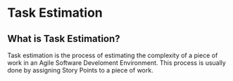 # Task Estimation


## What is Task Estimation?
Task estimation is the process of estimating the complexity of a piece of work in an Agile Software Develoment Environment. This process is usually done by assigning Story Points to a piece of work.